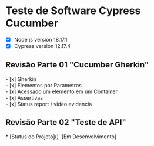 # Teste de Software Cypress Cucumber

- [X] Node js version 18.17.1
- [X] Cypress version 12.17.4

<h2> Revisão Parte 01 "Cucumber Gherkin"</h2>
- [x] Gherkin <br>       
- [x] Elementos por Parametros <br>
- [x] Acessado um elemento em um Container <br>
- [x] Assertivas <br>
- [x] Status report / video evidencia
 
 <h2> Revisão Parte 02 "Teste de API"</h2>
* [Status do Projeto]() :[Em Desenvolvimento] 